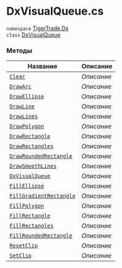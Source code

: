 
# DxVisualQueue.cs
`namespace` [TigerTrade.Dx](../TigerTrade.Dx.md)  
    `class` [DxVisualQueue](../../DxVisualQueue.cs.md)

### Методы
| Название | Описание |
| --- | --- |
| [`Clear`](./Методы/Clear.md) | *Описание* |
| [`DrawArc`](./Методы/DrawArc.md) | *Описание* |
| [`DrawEllipse`](./Методы/DrawEllipse.md) | *Описание* |
| [`DrawLine`](./Методы/DrawLine.md) | *Описание* |
| [`DrawLines`](./Методы/DrawLines.md) | *Описание* |
| [`DrawPolygon`](./Методы/DrawPolygon.md) | *Описание* |
| [`DrawRectangle`](./Методы/DrawRectangle.md) | *Описание* |
| [`DrawRectangles`](./Методы/DrawRectangles.md) | *Описание* |
| [`DrawRoundedRectangle`](./Методы/DrawRoundedRectangle.md) | *Описание* |
| [`DrawSmoothLines`](./Методы/DrawSmoothLines.md) | *Описание* |
| [`DxVisualQueue`](./Методы/DxVisualQueue.md) | *Описание* |
| [`FillEllipse`](./Методы/FillEllipse.md) | *Описание* |
| [`FillGradientRectangle`](./Методы/FillGradientRectangle.md) | *Описание* |
| [`FillPolygon`](./Методы/FillPolygon.md) | *Описание* |
| [`FillRectangle`](./Методы/FillRectangle.md) | *Описание* |
| [`FillRectangles`](./Методы/FillRectangles.md) | *Описание* |
| [`FillRoundedRectangle`](./Методы/FillRoundedRectangle.md) | *Описание* |
| [`ResetClip`](./Методы/ResetClip.md) | *Описание* |
| [`SetClip`](./Методы/SetClip.md) | *Описание* |
